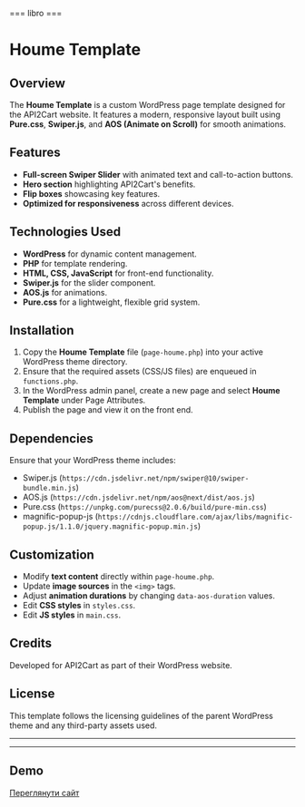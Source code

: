 === libro ===

# Houme Template

## Overview
The **Houme Template** is a custom WordPress page template designed for the API2Cart website. It features a modern, responsive layout built using **Pure.css**, **Swiper.js**, and **AOS (Animate on Scroll)** for smooth animations.

## Features
- **Full-screen Swiper Slider** with animated text and call-to-action buttons.
- **Hero section** highlighting API2Cart's benefits.
- **Flip boxes** showcasing key features.
- **Optimized for responsiveness** across different devices.

## Technologies Used
- **WordPress** for dynamic content management.   
- **PHP** for template rendering.
- **HTML, CSS, JavaScript** for front-end functionality.
- **Swiper.js** for the slider component.
- **AOS.js** for animations.
- **Pure.css** for a lightweight, flexible grid system.


## Installation
1. Copy the **Houme Template** file (`page-houme.php`) into your active WordPress theme directory.
2. Ensure that the required assets (CSS/JS files) are enqueued in `functions.php`.
3. In the WordPress admin panel, create a new page and select **Houme Template** under Page Attributes.
4. Publish the page and view it on the front end.

## Dependencies
Ensure that your WordPress theme includes:
- Swiper.js (`https://cdn.jsdelivr.net/npm/swiper@10/swiper-bundle.min.js`)
- AOS.js (`https://cdn.jsdelivr.net/npm/aos@next/dist/aos.js`)
- Pure.css (`https://unpkg.com/purecss@2.0.6/build/pure-min.css`)
- magnific-popup-js (`https://cdnjs.cloudflare.com/ajax/libs/magnific-popup.js/1.1.0/jquery.magnific-popup.min.js`)

## Customization
- Modify **text content** directly within `page-houme.php`.
- Update **image sources** in the `<img>` tags.
- Adjust **animation durations** by changing `data-aos-duration` values.
- Edit **CSS styles** in `styles.css`.
- Edit **JS styles** in `main.css`. 

## Credits
Developed for API2Cart as part of their WordPress website.

## License
This template follows the licensing guidelines of the parent WordPress theme and any third-party assets used.

---
---
## Demo
[Переглянути сайт](https://www.dev-07.semenenko.pp.ua/)




